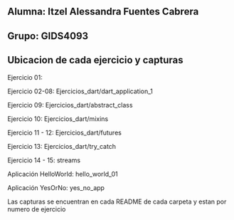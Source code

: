 ## Alumna: Itzel Alessandra Fuentes Cabrera

## Grupo: GIDS4093

## Ubicacion de cada ejercicio y capturas
Ejercicio 01: 

Ejercicio 02-08: Ejercicios_dart/dart_application_1

Ejercicio 09: Ejercicios_dart/abstract_class

Ejercicio 10: Ejercicios_dart/mixins

Ejercicio 11 - 12: Ejercicios_dart/futures

Ejercicio 13: Ejercicios_dart/try_catch 

Ejercicio 14 - 15: streams

Aplicación HelloWorld: hello_world_01  

Aplicación YesOrNo: yes_no_app

Las capturas se encuentran en cada README de cada carpeta y estan por numero de ejercicio
